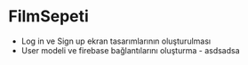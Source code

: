 # FilmSepeti

- Log in ve Sign up ekran tasarımlarının oluşturulması
- User modeli ve firebase bağlantılarını oluşturma
        - asdsadsa
